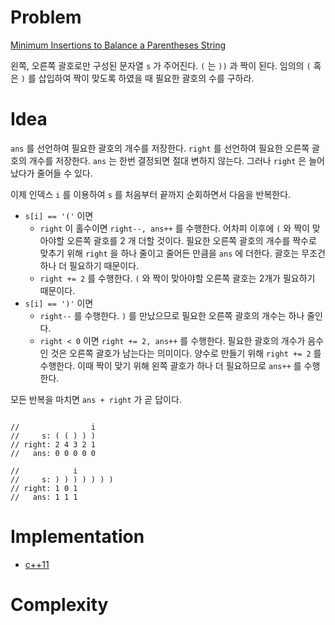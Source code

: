 # Problem

[Minimum Insertions to Balance a Parentheses String](https://leetcode.com/problems/minimum-insertions-to-balance-a-parentheses-string/)

왼쪽, 오른쪽 괄호로만 구성된 문자열 `s` 가 주어진다.  `(` 는 `))` 과
짝이 된다. 임의의 `(` 혹은 `)` 를 삽입하여 짝이 맞도록 하였을 때
필요한 괄호의 수를 구하라.

# Idea

`ans` 를 선언하여 필요한 괄호의 개수를 저장한다.  `right` 를 선언하여
필요한 오른쪽 괄호의 개수를 저장한다.  `ans` 는 한번 결정되면 절대
변하지 않는다. 그러나 `right` 은 늘어났다가 줄어들 수 있다.

이제 인덱스 `i` 를 이용하여 `s` 를 처음부터 끝까지 순회하면서 다음을
반복한다.

* `s[i] == '('` 이면 
  * `right` 이 홀수이면 `right--, ans++` 를 수행한다. 어차피 이후에
     `(` 와 짝이 맞아야할 오른쪽 괄호를 2 개 더할 것이다. 필요한
     오른쪽 괄호의 개수를 짝수로 맞추기 위해 `right` 을 하나 줄이고
     줄어든 만큼을 `ans` 에 더한다. 괄호는 무조건 하나 더 필요하기
     때문이다.
  * `right += 2` 를 수행한다. `(` 와 짝이 맞아야할 오른쪽 괄호는 2개가
    필요하기 때문이다.
* `s[i] == ')'` 이면
  * `right--` 를 수행한다. `)` 를 만났으므로 필요한 오른쪽 괄호의
    개수는 하나 줄인다.
  * `right < 0` 이면 `right += 2, ans++` 를 수행한다. 필요한 괄호의
    개수가 음수인 것은 오른쪽 괄호가 남는다는 의미이다. 양수로 만들기
    위해 `right += 2` 를 수행한다. 이때 짝이 맞기 위해 왼쪽 괄호가
    하나 더 필요하므로 `ans++` 를 수행한다.

모든 반복을 마치면 `ans + right` 가 곧 답이다.

```

//                i
//     s: ( ( ) ) )
// right: 2 4 3 2 1
//   ans: 0 0 0 0 0

//            i
//     s: ) ) ) ) ) ) )
// right: 1 0 1 
//   ans: 1 1 1

```

# Implementation

* [c++11](a.cpp)

# Complexity

```
```
